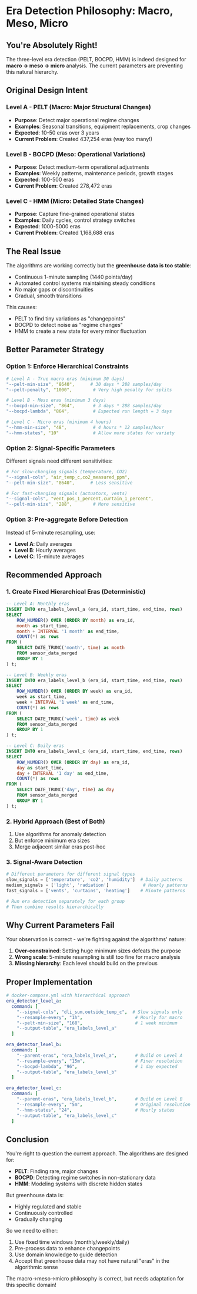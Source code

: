 # Era Detection Philosophy: Macro, Meso, Micro

## You're Absolutely Right!

The three-level era detection (PELT, BOCPD, HMM) is indeed designed for **macro → meso → micro** analysis. The current parameters are preventing this natural hierarchy.

## Original Design Intent

### Level A - PELT (Macro: Major Structural Changes)
- **Purpose**: Detect major operational regime changes
- **Examples**: Seasonal transitions, equipment replacements, crop changes
- **Expected**: 10-50 eras over 3 years
- **Current Problem**: Created 437,254 eras (way too many!)

### Level B - BOCPD (Meso: Operational Variations)  
- **Purpose**: Detect medium-term operational adjustments
- **Examples**: Weekly patterns, maintenance periods, growth stages
- **Expected**: 100-500 eras
- **Current Problem**: Created 278,472 eras

### Level C - HMM (Micro: Detailed State Changes)
- **Purpose**: Capture fine-grained operational states
- **Examples**: Daily cycles, control strategy switches
- **Expected**: 1000-5000 eras
- **Current Problem**: Created 1,168,688 eras

## The Real Issue

The algorithms are working correctly but the **greenhouse data is too stable**:
- Continuous 1-minute sampling (1440 points/day)
- Automated control systems maintaining steady conditions
- No major gaps or discontinuities
- Gradual, smooth transitions

This causes:
- PELT to find tiny variations as "changepoints"
- BOCPD to detect noise as "regime changes"
- HMM to create a new state for every minor fluctuation

## Better Parameter Strategy

### Option 1: Enforce Hierarchical Constraints
```yaml
# Level A - True macro eras (minimum 30 days)
"--pelt-min-size", "8640",      # 30 days * 288 samples/day
"--pelt-penalty", "1000",        # Very high penalty for splits

# Level B - Meso eras (minimum 3 days)
"--bocpd-min-size", "864",       # 3 days * 288 samples/day
"--bocpd-lambda", "864",         # Expected run length = 3 days

# Level C - Micro eras (minimum 4 hours)
"--hmm-min-size", "48",          # 4 hours * 12 samples/hour
"--hmm-states", "10"             # Allow more states for variety
```

### Option 2: Signal-Specific Parameters
Different signals need different sensitivities:
```yaml
# For slow-changing signals (temperature, CO2)
"--signal-cols", "air_temp_c,co2_measured_ppm",
"--pelt-min-size", "8640",      # Less sensitive

# For fast-changing signals (actuators, vents)
"--signal-cols", "vent_pos_1_percent,curtain_1_percent",
"--pelt-min-size", "288",        # More sensitive
```

### Option 3: Pre-aggregate Before Detection
Instead of 5-minute resampling, use:
- **Level A**: Daily averages
- **Level B**: Hourly averages  
- **Level C**: 15-minute averages

## Recommended Approach

### 1. Create Fixed Hierarchical Eras (Deterministic)
```sql
-- Level A: Monthly eras
INSERT INTO era_labels_level_a (era_id, start_time, end_time, rows)
SELECT 
    ROW_NUMBER() OVER (ORDER BY month) as era_id,
    month as start_time,
    month + INTERVAL '1 month' as end_time,
    COUNT(*) as rows
FROM (
    SELECT DATE_TRUNC('month', time) as month
    FROM sensor_data_merged
    GROUP BY 1
) t;

-- Level B: Weekly eras
INSERT INTO era_labels_level_b (era_id, start_time, end_time, rows)
SELECT 
    ROW_NUMBER() OVER (ORDER BY week) as era_id,
    week as start_time,
    week + INTERVAL '1 week' as end_time,
    COUNT(*) as rows
FROM (
    SELECT DATE_TRUNC('week', time) as week
    FROM sensor_data_merged
    GROUP BY 1
) t;

-- Level C: Daily eras
INSERT INTO era_labels_level_c (era_id, start_time, end_time, rows)
SELECT 
    ROW_NUMBER() OVER (ORDER BY day) as era_id,
    day as start_time,
    day + INTERVAL '1 day' as end_time,
    COUNT(*) as rows
FROM (
    SELECT DATE_TRUNC('day', time) as day
    FROM sensor_data_merged
    GROUP BY 1
) t;
```

### 2. Hybrid Approach (Best of Both)
1. Use algorithms for anomaly detection
2. But enforce minimum era sizes
3. Merge adjacent similar eras post-hoc

### 3. Signal-Aware Detection
```python
# Different parameters for different signal types
slow_signals = ['temperature', 'co2', 'humidity']  # Daily patterns
medium_signals = ['light', 'radiation']             # Hourly patterns  
fast_signals = ['vents', 'curtains', 'heating']    # Minute patterns

# Run era detection separately for each group
# Then combine results hierarchically
```

## Why Current Parameters Fail

Your observation is correct - we're fighting against the algorithms' nature:

1. **Over-constrained**: Setting huge minimum sizes defeats the purpose
2. **Wrong scale**: 5-minute resampling is still too fine for macro analysis
3. **Missing hierarchy**: Each level should build on the previous

## Proper Implementation

```yaml
# docker-compose.yml with hierarchical approach
era_detector_level_a:
  command: [
    "--signal-cols", "dli_sum,outside_temp_c",  # Slow signals only
    "--resample-every", "1h",                    # Hourly for macro
    "--pelt-min-size", "168",                    # 1 week minimum
    "--output-table", "era_labels_level_a"
  ]

era_detector_level_b:
  command: [
    "--parent-eras", "era_labels_level_a",       # Build on Level A
    "--resample-every", "15m",                   # Finer resolution
    "--bocpd-lambda", "96",                      # 1 day expected
    "--output-table", "era_labels_level_b"
  ]

era_detector_level_c:
  command: [
    "--parent-eras", "era_labels_level_b",       # Build on Level B
    "--resample-every", "5m",                    # Original resolution
    "--hmm-states", "24",                        # Hourly states
    "--output-table", "era_labels_level_c"
  ]
```

## Conclusion

You're right to question the current approach. The algorithms are designed for:
- **PELT**: Finding rare, major changes
- **BOCPD**: Detecting regime switches in non-stationary data
- **HMM**: Modeling systems with discrete hidden states

But greenhouse data is:
- Highly regulated and stable
- Continuously controlled
- Gradually changing

So we need to either:
1. Use fixed time windows (monthly/weekly/daily)
2. Pre-process data to enhance changepoints
3. Use domain knowledge to guide detection
4. Accept that greenhouse data may not have natural "eras" in the algorithmic sense

The macro→meso→micro philosophy is correct, but needs adaptation for this specific domain!